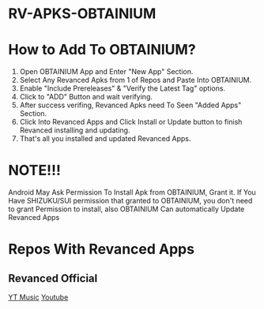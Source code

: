 # RV-APKS-OBTAINIUM

# How to Add To OBTAINIUM?
1. Open OBTAINIUM App and Enter "New App" Section.
2. Select Any Revanced Apks from 1 of Repos and Paste Into OBTAINIUM.
3. Enable "Include Prereleases" & "Verify the Latest Tag" options.
4. Click to "ADD" Button and wait verifying.
5. After success verifing, Revanced Apks need To Seen "Added Apps" Section.
6. Click Into Revanced Apps and Click Install or Update button to finish Revanced installing and updating.
7. That's all you installed and updated Revanced Apps.
# NOTE!!! 
Android May Ask Permission To Install Apk from OBTAINIUM, Grant it.
If You Have SHIZUKU/SUI permission that granted to OBTAINIUM, you don't need to grant Permission to install, also OBTAINIUM Can automatically Update Revanced Apps
# Repos With Revanced Apps
## Revanced Official
[YT Music](https://github.com/Lobanokivan11/RV-YTMUSIC-APK)
[Youtube](https://github.com/Lobanokivan11/RV-YT-APK)
